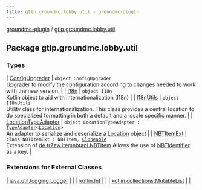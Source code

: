 ```yaml
---
title: gtlp.groundmc.lobby.util - groundmc-plugin
---
```


[groundmc-plugin](../index.html) / [gtlp.groundmc.lobby.util](.)

## Package gtlp.groundmc.lobby.util

### Types

| [ConfigUpgrader](-config-upgrader/index.html) | `object ConfigUpgrader`<br>Upgrader to modify the configuration according to changes needed to work with the new version. |
| [I18n](-i18n/index.html) | `object I18n`<br>Kotlin object to aid with internationalization (I18n) |
| [I18nUtils](-i18n-utils/index.html) | `object I18nUtils`<br>Utility class for internationalization. This class provides a central location to do specialized formatting in both a default and a locale specific manner. |
| [LocationTypeAdapter](-location-type-adapter/index.html) | `object LocationTypeAdapter : `[`TypeAdapter`](https://google.github.io/gson/apidocs/com/google/gson/TypeAdapter.html)`<`[`Location`](https://hub.spigotmc.org/javadocs/spigot/org/bukkit/Location.html)`>`<br>An adapter to serialize and deserialize a [Location](https://hub.spigotmc.org/javadocs/spigot/org/bukkit/Location.html) object |
| [NBTItemExt](-n-b-t-item-ext/index.html) | `class NBTItemExt : NBTItem, `[`Cloneable`](https://kotlinlang.org/api/latest/jvm/stdlib/kotlin/-cloneable/index.html)<br>Extension of [de.tr7zw.itemnbtapi.NBTItem](#) Allows the use of [NBTIdentifier](../gtlp.groundmc.lobby.enums/-n-b-t-identifier/index.html) as a key. |

### Extensions for External Classes

| [java.util.logging.Logger](java.util.logging.-logger/index.html) |  |
| [kotlin.Int](kotlin.-int/index.html) |  |
| [kotlin.collections.MutableList](kotlin.collections.-mutable-list/index.html) |  |

